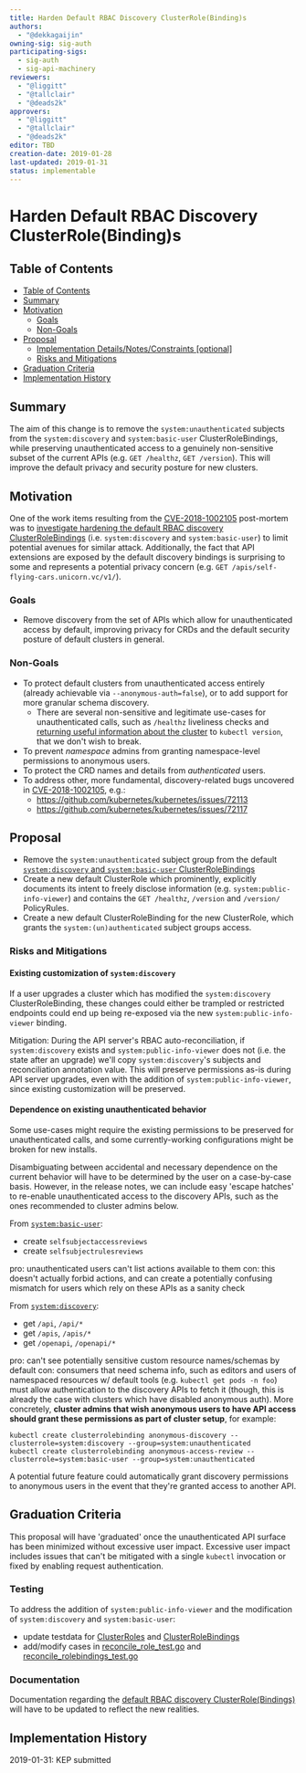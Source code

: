 ```yaml
---
title: Harden Default RBAC Discovery ClusterRole(Binding)s
authors:
  - "@dekkagaijin"
owning-sig: sig-auth
participating-sigs:
  - sig-auth
  - sig-api-machinery
reviewers:
  - "@liggitt"
  - "@tallclair"
  - "@deads2k"
approvers:
  - "@liggitt"
  - "@tallclair"
  - "@deads2k"
editor: TBD
creation-date: 2019-01-28
last-updated: 2019-01-31
status: implementable
---
```


# Harden Default RBAC Discovery ClusterRole(Binding)s

## Table of Contents

* [Table of Contents](#table-of-contents)
* [Summary](#summary)
* [Motivation](#motivation)
    * [Goals](#goals)
    * [Non-Goals](#non-goals)
* [Proposal](#proposal)
    * [Implementation Details/Notes/Constraints [optional]](#implementation-detailsnotesconstraints-optional)
    * [Risks and Mitigations](#risks-and-mitigations)
* [Graduation Criteria](#graduation-criteria)
* [Implementation History](#implementation-history)

## Summary

The aim of this change is to remove the `system:unauthenticated` subjects from the `system:discovery` and `system:basic-user` ClusterRoleBindings, while preserving unauthenticated access to a genuinely non-sensitive subset of the current APIs (e.g. `GET /healthz`, `GET /version`). This will improve the default privacy and security posture for new clusters.

## Motivation

One of the work items resulting from the [CVE-2018-1002105](https://github.com/kubernetes/kubernetes/issues/71411) post-mortem was to [investigate hardening the default RBAC discovery ClusterRoleBindings](https://github.com/kubernetes/kubernetes/issues/72115) (i.e. `system:discovery` and `system:basic-user`) to limit potential avenues for similar attack. Additionally, the fact that API extensions are exposed by the default discovery bindings is surprising to some and represents a potential privacy concern (e.g. `GET /apis/self-flying-cars.unicorn.vc/v1/`).

### Goals

* Remove discovery from the set of APIs which allow for unauthenticated access by default, improving privacy for CRDs and the default security posture of default clusters in general.

### Non-Goals

* To protect default clusters from unauthenticated access entirely (already achievable via `--anonymous-auth=false`), or to add support for more granular schema discovery.
  * There are several non-sensitive and legitimate use-cases for unauthenticated calls, such as `/healthz` liveliness checks and [returning useful information about the cluster](https://github.com/kubernetes/kubernetes/issues/45366#issuecomment-299275002) to `kubectl version`, that we don't wish to break.
* To prevent _namespace_ admins from granting namespace-level permissions to anonymous users.
* To protect the CRD names and details from _authenticated_ users.
* To address other, more fundamental, discovery-related bugs uncovered in [CVE-2018-1002105](https://github.com/kubernetes/kubernetes/issues/71411), e.g.:
  * https://github.com/kubernetes/kubernetes/issues/72113
  * https://github.com/kubernetes/kubernetes/issues/72117

## Proposal

* Remove the `system:unauthenticated` subject group from the default [`system:discovery` and `system:basic-user` ClusterRoleBindings](https://github.com/kubernetes/kubernetes/blob/release-1.13/plugin/pkg/auth/authorizer/rbac/bootstrappolicy/policy.go#L531-L532)
* Create a new default ClusterRole which prominently, explicitly documents its intent to freely disclose information (e.g. `system:public-info-viewer`) and contains the `GET /healthz`, `/version` and `/version/` PolicyRules.
* Create a new default ClusterRoleBinding for the new ClusterRole, which grants the `system:(un)authenticated` subject groups access.

### Risks and Mitigations

#### Existing customization of `system:discovery`

If a user upgrades a cluster which has modified the `system:discovery` ClusterRoleBinding, these changes could either be trampled or restricted endpoints could end up being re-exposed via the new `system:public-info-viewer` binding.

Mitigation: During the API server's RBAC auto-reconciliation, if `system:discovery` exists and `system:public-info-viewer` does not (i.e. the state after an upgrade) we'll copy `system:discovery`'s subjects and reconciliation annotation value. This will preserve permissions as-is during API server upgrades, even with the addition of `system:public-info-viewer`, since existing customization will be preserved.

#### Dependence on existing unauthenticated behavior

Some use-cases might require the existing permissions to be preserved for unauthenticated calls, and some currently-working configurations might be broken for new installs. 

Disambiguating between accidental and necessary dependence on the current behavior will have to be determined by the user on a case-by-case basis. However, in the release notes, we can include easy 'escape hatches' to re-enable unauthenticated access to the discovery APIs, such as the ones recommended to cluster admins below.

From [`system:basic-user`](https://github.com/kubernetes/kubernetes/blob/8b98e802eddb9f478ff7d991a2f72f60c165388a/plugin/pkg/auth/authorizer/rbac/bootstrappolicy/policy.go#L209-L215):
* create `selfsubjectaccessreviews`
* create `selfsubjectrulesreviews`

pro: unauthenticated users can't list actions available to them
con: this doesn't actually forbid actions, and can create a potentially confusing mismatch for users which rely on these APIs as a sanity check

From [`system:discovery`](https://github.com/kubernetes/kubernetes/blob/8b98e802eddb9f478ff7d991a2f72f60c165388a/plugin/pkg/auth/authorizer/rbac/bootstrappolicy/policy.go#L198-L208):
* get `/api`, `/api/*`
* get `/apis`, `/apis/*`
* get `/openapi`, `/openapi/*`

pro: can't see potentially sensitive custom resource names/schemas by default
con: consumers that need schema info, such as editors and users of namespaced resources w/ default tools (e.g. `kubectl get pods -n foo`) must allow authentication to the discovery APIs to fetch it (though, this is already the case with clusters which have disabled anonymous auth). More concretely, **cluster admins that wish anonymous users to have API access should grant these permissions as part of cluster setup**, for example:
```
kubectl create clusterrolebinding anonymous-discovery --clusterrole=system:discovery --group=system:unauthenticated
kubectl create clusterrolebinding anonymous-access-review --clusterrole=system:basic-user --group=system:unauthenticated
```
A potential future feature could automatically grant discovery permissions to anonymous users in the event that they're granted access to another API.

## Graduation Criteria

This proposal will have 'graduated' once the unauthenticated API surface has been minimized without excessive user impact. Excessive user impact includes issues that can't be mitigated with a single `kubectl` invocation or fixed by enabling request authentication.

### Testing 

To address the addition of `system:public-info-viewer` and the modification of `system:discovery` and `system:basic-user`:
* update testdata for [ClusterRoles](https://github.com/kubernetes/kubernetes/blob/master/plugin/pkg/auth/authorizer/rbac/bootstrappolicy/testdata/cluster-roles.yaml) and [ClusterRoleBindings](https://github.com/kubernetes/kubernetes/blob/master/plugin/pkg/auth/authorizer/rbac/bootstrappolicy/testdata/cluster-role-bindings.yaml)
* add/modify cases in [reconcile_role_test.go](https://github.com/kubernetes/kubernetes/blob/master/pkg/registry/rbac/reconciliation/reconcile_role_test.go) and [reconcile_rolebindings_test.go](https://github.com/kubernetes/kubernetes/blob/master/pkg/registry/rbac/reconciliation/reconcile_rolebindings_test.go)

### Documentation

Documentation regarding the [default RBAC discovery ClusterRole(Bindings)](https://kubernetes.io/docs/reference/access-authn-authz/rbac/#discovery-roles) will have to be updated to reflect the new realities.

## Implementation History

2019-01-31: KEP submitted
